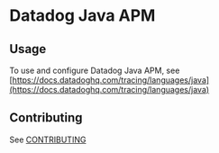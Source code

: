 # Datadog Java APM

## Usage

To use and configure Datadog Java APM, see [https://docs.datadoghq.com/tracing/languages/java](https://docs.datadoghq.com/tracing/languages/java)

## Contributing

See [CONTRIBUTING](CONTRIBUTING.md)
